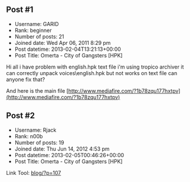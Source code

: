 ## Post #1
- Username: GARID
- Rank: beginner
- Number of posts: 21
- Joined date: Wed Apr 06, 2011 8:29 pm
- Post datetime: 2013-02-04T13:21:13+00:00
- Post Title: Omerta - City of Gangsters [HPK]

Hi all i have problem with english.hpk text file i'm using tropico archiver it can correctly unpack voices\english.hpk but not works on text file can anyone fix that?

And here is the main file
[http://www.mediafire.com/?1b78zqu177hxtpv](http://www.mediafire.com/?1b78zqu177hxtpv)
## Post #2
- Username: Rjack
- Rank: n00b
- Number of posts: 19
- Joined date: Thu Jun 14, 2012 4:53 pm
- Post datetime: 2013-02-05T00:46:26+00:00
- Post Title: Omerta - City of Gangsters [HPK]

Link Tool: [blog/?p=107](http://forum.xentax.com/blog/?p=107)
